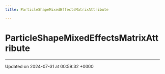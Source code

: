 ```yaml
---
title: ParticleShapeMixedEffectsMatrixAttribute

---
```


# ParticleShapeMixedEffectsMatrixAttribute





-------------------------------

Updated on 2024-07-31 at 00:59:32 +0000